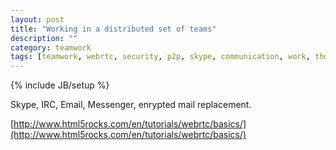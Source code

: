 ```yaml
---
layout: post
title: "Working in a distributed set of teams"
description: ""
category: teamwork
tags: [teamwork, webrtc, security, p2p, skype, communication, work, thoughts]
---
```

{% include JB/setup %}

Skype, IRC, Email, Messenger, enrypted mail replacement.

[http://www.html5rocks.com/en/tutorials/webrtc/basics/](http://www.html5rocks.com/en/tutorials/webrtc/basics/)
